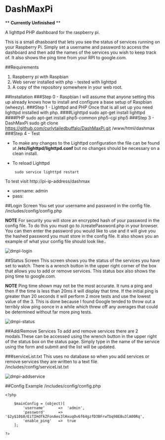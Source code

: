 # DashMaxPi

** **Currently Unfinished** **

A lighttpd PHP dashboard for the raspberry pi.

This is a small dhasboard that lets you see the status of services running on your Raspberry Pi. Simply set a username and password to access the dashboard and then add the names of the services you wish to keep track of. It also shows the ping time from your RPI to google.com.

##Requirements

 1. Raspberry pi with Raspbian
 2. Web server installed with php - tested with lighttpd
 2. A copy of the repository somewhere in your web root.

##Installation
###Step 0 - Raspbian
I will assume that anyone setting this up already knows how to install and configure a base setup of Raspbian (wheezy).
###Step 1 - Lighttpd and PHP
Once that is all set up you need lighttpd installed with php.
####Lighttpd
    sudo apt-get install lighttpd
####PHP
    sudo apt-get install php5-common php5-cgi php5
###Step 3 - DashMaxPi
    sudo git clone https://github.com/curlytailedbuffalo/DashMaxPi.git /www/html/dashmax
###Step 4 - Test
 - To make any changes to the Lighttpd configuration the file can be found at  **/etc/lighttpd/lighttpd.conf** but no changes should be necessary on a clean install.
 - To reload Lighttpd 

        sudo service lighttpd restart
        
To test visit http://pi-ip-address/dashmax
- username: admin
- pass: <blank>
    
##Login Screen
You set your username and password in the config file.
/includes/config/config.php

**NOTE**
For security you will store an encrypted hash of your password in the config file. To do this you must go to /createPassword.php in your browser. You can then enter the password you would like to use and it will give you the hashed password you must store in the config file. It also shows you an example of what your config file should look like..

![dmpi-login](https://cloud.githubusercontent.com/assets/13204104/12538373/56be9a1e-c2a6-11e5-8f29-ec09df2ff200.png)

##Status Screen
This screen shows you the status of the services you have set to watch. There is a wrench button in the upper right corner of the box that allows you to add or remove services. This status box also shows the ping time to google.com.

**NOTE**
Ping time shown may not be the most accurate. It runs a ping and then if the time is less than 20ms it will display that time.
If the initial ping is greater than 20 seconds it will perform 2 more tests and use the lowest value of the 3. This is done because I found Google tended to throw out a terribly slow ping oonce in a while which threw off any averages that could be determined without far more ping tests.

![dmpi-status](https://cloud.githubusercontent.com/assets/13204104/12538379/6669a3e6-c2a6-11e5-95af-21a8fffeeb85.png)

##Add/Remove Services
To add and remove services there are 2 modals.These can be accessed using the wrench button in the upper right of the status box on the status page.
Simply type in the name of the service using the form and submit and the list will be updated.

###serviceList.txt
This uses no database so when you add services or remove services they are written to a text file.
/includes/config/serviceList.txt

![dmpi-addservice](https://cloud.githubusercontent.com/assets/13204104/12538407/ef939924-c2a6-11e5-95ea-993ce19997f8.png)

##Config Example
/includes/config/config.php

    <?php

        $mainConfig = (object)[
            'username'      =>  'admin',
            'password'      =>  '$2y$10$0/EiTIHdfkZFonAes3lHxuqOv6f64gzfD3BFrwTbq98EBu3lA00Rq',
            'enable_ping'   =>  true
        ];
    
    ?>
